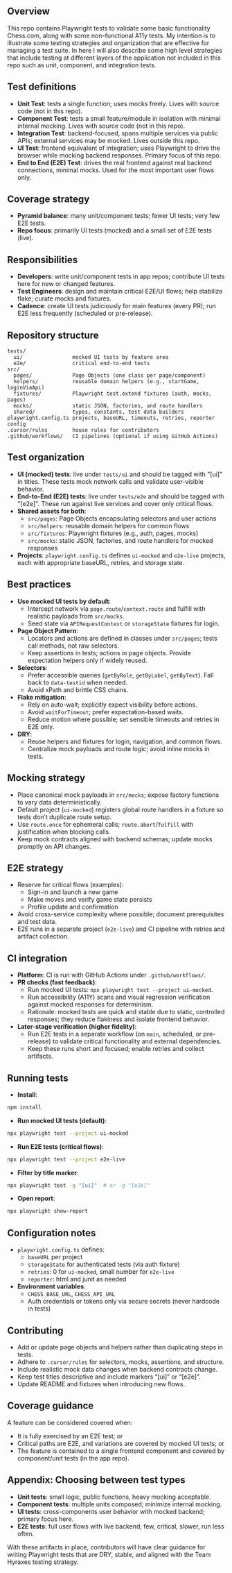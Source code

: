 ## Overview

This repo contains Playwright tests to validate some basic functionality Chess.com, along with some non-functional A11y tests. My intention is to illustrate some testing strategies and organization that are effective for managing a test suite. In here I will also describe some high level strategies that include testing at different layers of the application not included in this repo such as unit, component, and integration tests.

## Test definitions

- **Unit Test**: tests a single function; uses mocks freely. Lives with source code (not in this repo).
- **Component Test**: tests a small feature/module in isolation with minimal internal mocking. Lives with source code (not in this repo).
- **Integration Test**: backend-focused, spans multiple services via public APIs; external services may be mocked. Lives outside this repo.
- **UI Test**: frontend equivalent of integration; uses Playwright to drive the browser while mocking backend responses. Primary focus of this repo.
- **End to End (E2E) Test**: drives the real frontend against real backend connections, minimal mocks. Used for the most important user flows only.

## Coverage strategy

- **Pyramid balance**: many unit/component tests; fewer UI tests; very few E2E tests.
- **Repo focus**: primarily UI tests (mocked) and a small set of E2E tests (live).

## Responsibilities

- **Developers**: write unit/component tests in app repos; contribute UI tests here for new or changed features.
- **Test Engineers**: design and maintain critical E2E/UI flows; help stabilize flake; curate mocks and fixtures.
- **Cadence**: create UI tests judiciously for main features (every PR); run E2E less frequently (scheduled or pre-release).

## Repository structure

```text
tests/
  ui/                mocked UI tests by feature area
  e2e/               critical end-to-end tests
src/
  pages/             Page Objects (one class per page/component)
  helpers/           reusable domain helpers (e.g., startGame, loginViaApi)
  fixtures/          Playwright test.extend fixtures (auth, mocks, pages)
  mocks/             static JSON, factories, and route handlers
  shared/            types, constants, test data builders
playwright.config.ts projects, baseURL, timeouts, retries, reporter config
.cursor/rules        house rules for contributors
.github/workflows/   CI pipelines (optional if using GitHub Actions)
```

## Test organization

- **UI (mocked) tests**: live under `tests/ui` and should be tagged with "[ui]" in titles. These tests mock network calls and validate user-visible behavior.
- **End-to-End (E2E) tests**: live under `tests/e2e` and should be tagged with "[e2e]". These run against live services and cover only critical flows.
- **Shared assets for both**:
  - `src/pages`: Page Objects encapsulating selectors and user actions
  - `src/helpers`: reusable domain helpers for common flows
  - `src/fixtures`: Playwright fixtures (e.g., auth, pages, mocks)
  - `src/mocks`: static JSON, factories, and route handlers for mocked responses
- **Projects**: `playwright.config.ts` defines `ui-mocked` and `e2e-live` projects, each with appropriate baseURL, retries, and storage state.

## Best practices

- **Use mocked UI tests by default**:
  - Intercept network via `page.route`/`context.route` and fulfill with realistic payloads from `src/mocks`.
  - Seed state via `APIRequestContext` or `storageState` fixtures for login.
- **Page Object Pattern**:
  - Locators and actions are defined in classes under `src/pages`; tests call methods, not raw selectors.
  - Keep assertions in tests; actions in page objects. Provide expectation helpers only if widely reused.
- **Selectors**:
  - Prefer accessible queries (`getByRole`, `getByLabel`, `getByText`). Fall back to `data-testid` when needed.
  - Avoid xPath and brittle CSS chains.
- **Flake mitigation**:
  - Rely on auto-wait; explicitly expect visibility before actions.
  - Avoid `waitForTimeout`; prefer expectation-based waits.
  - Reduce motion where possible; set sensible timeouts and retries in E2E only.
- **DRY**:
  - Reuse helpers and fixtures for login, navigation, and common flows.
  - Centralize mock payloads and route logic; avoid inline mocks in tests.

## Mocking strategy

- Place canonical mock payloads in `src/mocks`; expose factory functions to vary data deterministically.
- Default project (`ui-mocked`) registers global route handlers in a fixture so tests don’t duplicate route setup.
- Use `route.once` for ephemeral calls; `route.abort`/`fulfill` with justification when blocking calls.
- Keep mock contracts aligned with backend schemas; update mocks promptly on API changes.

## E2E strategy

- Reserve for critical flows (examples):
  - Sign-in and launch a new game
  - Make moves and verify game state persists
  - Profile update and confirmation
- Avoid cross-service complexity where possible; document prerequisites and test data.
- E2E runs in a separate project (`e2e-live`) and CI pipeline with retries and artifact collection.

## CI integration

- **Platform**: CI is run with GitHub Actions under `.github/workflows/`.
- **PR checks (fast feedback)**:
  - Run mocked UI tests: `npx playwright test --project ui-mocked`.
  - Run accessibility (A11Y) scans and visual regression verification against mocked responses for determinism.
  - Rationale: mocked tests are quick and stable due to static, controlled responses; they reduce flakiness and isolate frontend behavior.
- **Later-stage verification (higher fidelity)**:
  - Run E2E tests in a separate workflow (on `main`, scheduled, or pre-release) to validate critical functionality and external dependencies.
  - Keep these runs short and focused; enable retries and collect artifacts.

## Running tests

- **Install**:

```bash
npm install
```

- **Run mocked UI tests (default)**:

```bash
npx playwright test --project ui-mocked
```

- **Run E2E tests (critical flows)**:

```bash
npx playwright test --project e2e-live
```

- **Filter by title marker**:

```bash
npx playwright test -g "[ui]"  # or -g "[e2e]"
```

- **Open report**:

```bash
npx playwright show-report
```

## Configuration notes

- `playwright.config.ts` defines:
  - `baseURL` per project
  - `storageState` for authenticated tests (via auth fixture)
  - `retries`: 0 for `ui-mocked`, small number for `e2e-live`
  - `reporter`: html and junit as needed
- **Environment variables**:
  - `CHESS_BASE_URL`, `CHESS_API_URL`
  - Auth credentials or tokens only via secure secrets (never hardcode in tests)

## Contributing

- Add or update page objects and helpers rather than duplicating steps in tests.
- Adhere to `.cursor/rules` for selectors, mocks, assertions, and structure.
- Include realistic mock data changes when backend contracts change.
- Keep test titles descriptive and include markers “[ui]” or “[e2e]”.
- Update README and fixtures when introducing new flows.

## Coverage guidance

A feature can be considered covered when:

- It is fully exercised by an E2E test; or
- Critical paths are E2E, and variations are covered by mocked UI tests; or
- The feature is contained to a single frontend component and covered by component/unit tests (in the app repo).

## Appendix: Choosing between test types

- **Unit tests**: small logic, public functions, heavy mocking acceptable.
- **Component tests**: multiple units composed; minimize internal mocking.
- **UI tests**: cross-components user behavior with mocked backend; primary focus here.
- **E2E tests**: full user flows with live backend; few, critical, slower, run less often.

With these artifacts in place, contributors will have clear guidance for writing Playwright tests that are DRY, stable, and aligned with the Team Hyraxes testing strategy.